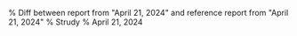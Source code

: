 % Diff between report from "April 21, 2024" and reference report from "April 21, 2024"
% Strudy
% April 21, 2024


